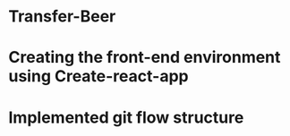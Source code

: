 # Transfer-Beer
# Creating the front-end environment using Create-react-app
# Implemented git flow structure
